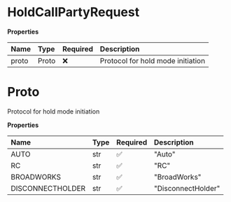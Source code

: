 # HoldCallPartyRequest

**Properties**

| Name  | Type  | Required | Description                       |
| :---- | :---- | :------- | :-------------------------------- |
| proto | Proto | ❌       | Protocol for hold mode initiation |

# Proto

Protocol for hold mode initiation

**Properties**

| Name             | Type | Required | Description        |
| :--------------- | :--- | :------- | :----------------- |
| AUTO             | str  | ✅       | "Auto"             |
| RC               | str  | ✅       | "RC"               |
| BROADWORKS       | str  | ✅       | "BroadWorks"       |
| DISCONNECTHOLDER | str  | ✅       | "DisconnectHolder" |

<!-- This file was generated by liblab | https://liblab.com/ -->
